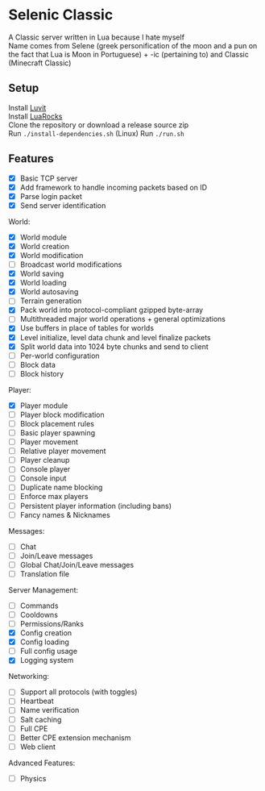 # Selenic Classic
A Classic server written in Lua because I hate myself  
Name comes from Selene (greek personification of the moon and a pun on the fact that Lua is Moon in Portuguese) + -ic (pertaining to) and Classic (Minecraft Classic)

## Setup
Install [Luvit](https://luvit.io/install.html)  
Install [LuaRocks](https://github.com/luarocks/luarocks/wiki/Download)   
Clone the repository or download a release source zip  
Run `./install-dependencies.sh` (Linux)
Run `./run.sh`  

## Features

- [x] Basic TCP server
- [x] Add framework to handle incoming packets based on ID
- [x] Parse login packet
- [x] Send server identification

World:
- [x] World module
- [x] World creation
- [x] World modification
- [ ] Broadcast world modifications
- [x] World saving
- [x] World loading
- [x] World autosaving
- [ ] Terrain generation
- [x] Pack world into protocol-compliant gzipped byte-array
- [ ] Multithreaded major world operations + general optimizations
- [x] Use buffers in place of tables for worlds
- [x] Level initialize, level data chunk and level finalize packets
- [x] Split world data into 1024 byte chunks and send to client
- [ ] Per-world configuration
- [ ] Block data
- [ ] Block history

Player:
- [x] Player module
- [ ] Player block modification
- [ ] Block placement rules
- [ ] Basic player spawning
- [ ] Player movement
- [ ] Relative player movement
- [ ] Player cleanup
- [ ] Console player
- [ ] Console input
- [ ] Duplicate name blocking
- [ ] Enforce max players
- [ ] Persistent player information (including bans)
- [ ] Fancy names & Nicknames

Messages:
- [ ] Chat
- [ ] Join/Leave messages
- [ ] Global Chat/Join/Leave messages
- [ ] Translation file

Server Management:
- [ ] Commands
- [ ] Cooldowns
- [ ] Permissions/Ranks
- [x] Config creation
- [x] Config loading
- [ ] Full config usage
- [x] Logging system

Networking:
- [ ] Support all protocols (with toggles)
- [ ] Heartbeat
- [ ] Name verification
- [ ] Salt caching
- [ ] Full CPE
- [ ] Better CPE extension mechanism
- [ ] Web client

Advanced Features:
- [ ] Physics